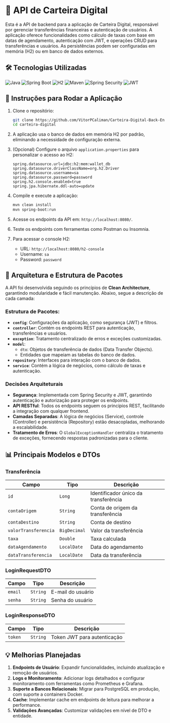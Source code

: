 # 🏦 API de Carteira Digital

Esta é a API de backend para a aplicação de Carteira Digital, responsável por gerenciar transferências financeiras e autenticação de usuários. A aplicação oferece funcionalidades como cálculo de taxas com base em datas de agendamento, autenticação com JWT, e operações CRUD para transferências e usuários. As persistências podem ser configuradas em memória (H2) ou em banco de dados externos.

## 🛠️ Tecnologias Utilizadas

![Java](https://img.shields.io/badge/Java-ED8B00?style=for-the-badge&logo=java&logoColor=white)
![Spring Boot](https://img.shields.io/badge/Spring_Boot-6DB33F?style=for-the-badge&logo=spring-boot&logoColor=white)
![H2](https://img.shields.io/badge/H2-003B57?style=for-the-badge&logo=h2&logoColor=white)
![Maven](https://img.shields.io/badge/Maven-C71A36?style=for-the-badge&logo=apache-maven&logoColor=white)
![Spring Security](https://img.shields.io/badge/Spring_Security-6DB33F?style=for-the-badge&logo=spring&logoColor=white)
![JWT](https://img.shields.io/badge/JWT-000000?style=for-the-badge&logo=jsonwebtokens&logoColor=white)

## 🚀 Instruções para Rodar a Aplicação

1. Clone o repositório:
    ```bash
    git clone https://github.com/VitorPCaliman/Carteira-Digital-Back-End.git](https://github.com/VitorPCaliman/carteira-digital.git
    cd carteira-digital
    ```

2. A aplicação usa o banco de dados em memória H2 por padrão, eliminando a necessidade de configuração externa. 

3. (Opcional) Configure o arquivo `application.properties` para personalizar o acesso ao H2:
    ```properties
    spring.datasource.url=jdbc:h2:mem:wallet_db
    spring.datasource.driverClassName=org.h2.Driver
    spring.datasource.username=sa
    spring.datasource.password=password
    spring.h2.console.enabled=true
    spring.jpa.hibernate.ddl-auto=update
    ```

4. Compile e execute a aplicação:
    ```bash
    mvn clean install
    mvn spring-boot:run
    ```

5. Acesse os endpoints da API em: `http://localhost:8080/`.

6. Teste os endpoints com ferramentas como Postman ou Insomnia.

7. Para acessar o console H2:
    - URL: `http://localhost:8080/h2-console`
    - Username: `sa`
    - Password: `password`

## 📐 Arquitetura e Estrutura de Pacotes

A API foi desenvolvida seguindo os princípios de **Clean Architecture**, garantindo modularidade e fácil manutenção. Abaixo, segue a descrição de cada camada:

### Estrutura de Pacotes:

- **`config`**: Configurações da aplicação, como segurança (JWT) e filtros.
- **`controller`**: Contém os endpoints REST para autenticação, transferências e usuários.
- **`exception`**: Tratamento centralizado de erros e exceções customizadas.
- **`model`**:
  - `dto`: Objetos de transferência de dados (Data Transfer Objects).
  - Entidades que mapeiam as tabelas do banco de dados.
- **`repository`**: Interfaces para interação com o banco de dados.
- **`service`**: Contém a lógica de negócios, como cálculo de taxas e autenticação.
  
### Decisões Arquiteturais

- **Segurança**: Implementada com Spring Security e JWT, garantindo autenticação e autorização para proteger os endpoints.
- **API RESTful**: Todos os endpoints seguem os princípios REST, facilitando a integração com qualquer frontend.
- **Camadas Separadas**: A lógica de negócios (Service), controle (Controller) e persistência (Repository) estão desacopladas, melhorando a escalabilidade.
- **Tratamento de Erros**: O `GlobalExceptionHandler` centraliza o tratamento de exceções, fornecendo respostas padronizadas para o cliente.

## 📊 Principais Modelos e DTOs

### Transferência

| Campo               | Tipo        | Descrição                                        |
|---------------------|-------------|--------------------------------------------------|
| `id`                | `Long`      | Identificador único da transferência             |
| `contaOrigem`       | `String`    | Conta de origem da transferência                 |
| `contaDestino`      | `String`    | Conta de destino                                 |
| `valorTransferencia`| `BigDecimal`| Valor da transferência                           |
| `taxa`              | `Double`    | Taxa calculada                                   |
| `dataAgendamento`   | `LocalDate` | Data do agendamento                              |
| `dataTransferencia` | `LocalDate` | Data da transferência                            |

### LoginRequestDTO

| Campo   | Tipo     | Descrição                  |
|---------|----------|----------------------------|
| `email` | `String` | E-mail do usuário          |
| `senha` | `String` | Senha do usuário           |

### LoginResponseDTO

| Campo   | Tipo     | Descrição                  |
|---------|----------|----------------------------|
| `token` | `String` | Token JWT para autenticação|

## 💡 Melhorias Planejadas

1. **Endpoints de Usuário**: Expandir funcionalidades, incluindo atualização e remoção de usuários.
2. **Logs e Monitoramento**: Adicionar logs detalhados e configurar monitoramento com ferramentas como Prometheus e Grafana.
3. **Suporte a Bancos Relacionais**: Migrar para PostgreSQL em produção, com suporte a containers Docker.
4. **Cache**: Implementar cache em endpoints de leitura para melhorar a performance.
5. **Validações Avançadas**: Customizar validações em nível de DTO e entidade.
